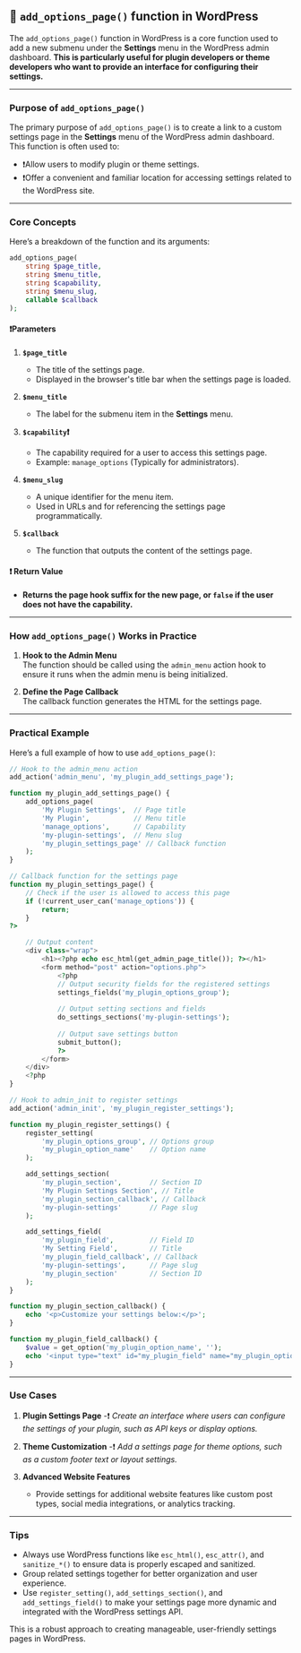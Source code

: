 ## 📌 `add_options_page()` function in WordPress

The `add_options_page()` function in WordPress is a core function used to add a new submenu under the **Settings** menu in the WordPress admin dashboard. **This is particularly useful for plugin developers or theme developers who want to provide an interface for configuring their settings.**

---

### **Purpose of `add_options_page()`**
The primary purpose of `add_options_page()` is to create a link to a custom settings page in the **Settings** menu of the WordPress admin dashboard. This function is often used to:
- ❗️Allow users to modify plugin or theme settings.
- ❗️Offer a convenient and familiar location for accessing settings related to the WordPress site.

---

### **Core Concepts**
Here’s a breakdown of the function and its arguments:

```php
add_options_page(
    string $page_title, 
    string $menu_title, 
    string $capability, 
    string $menu_slug, 
    callable $callback
);
```

#### **❗️Parameters**
1. **`$page_title`**  
   - The title of the settings page.  
   - Displayed in the browser's title bar when the settings page is loaded.  

2. **`$menu_title`**  
   - The label for the submenu item in the **Settings** menu.  

3. **`$capability`❗️**  
   - The capability required for a user to access this settings page.  
   - Example: `manage_options` (Typically for administrators).

4. **`$menu_slug`**  
   - A unique identifier for the menu item.  
   - Used in URLs and for referencing the settings page programmatically.

5. **`$callback`**  
   - The function that outputs the content of the settings page.  

#### **❗️ Return Value**
- **Returns the page hook suffix for the new page, or `false` if the user does not have the capability.**

---

### **How `add_options_page()` Works in Practice**
1. **Hook to the Admin Menu**  
   The function should be called using the `admin_menu` action hook to ensure it runs when the admin menu is being initialized.

2. **Define the Page Callback**  
   The callback function generates the HTML for the settings page.

---

### **Practical Example**

Here’s a full example of how to use `add_options_page()`:

```php
// Hook to the admin_menu action
add_action('admin_menu', 'my_plugin_add_settings_page');

function my_plugin_add_settings_page() {
    add_options_page(
        'My Plugin Settings',  // Page title
        'My Plugin',           // Menu title
        'manage_options',      // Capability
        'my-plugin-settings',  // Menu slug
        'my_plugin_settings_page' // Callback function
    );
}

// Callback function for the settings page
function my_plugin_settings_page() {
    // Check if the user is allowed to access this page
    if (!current_user_can('manage_options')) {
        return;
    }
?>
```
```php
    // Output content
    <div class="wrap">
        <h1><?php echo esc_html(get_admin_page_title()); ?></h1>
        <form method="post" action="options.php">
            <?php
            // Output security fields for the registered settings
            settings_fields('my_plugin_options_group');
            
            // Output setting sections and fields
            do_settings_sections('my-plugin-settings');
            
            // Output save settings button
            submit_button();
            ?>
        </form>
    </div>
    <?php
}

// Hook to admin_init to register settings
add_action('admin_init', 'my_plugin_register_settings');

function my_plugin_register_settings() {
    register_setting(
        'my_plugin_options_group', // Options group
        'my_plugin_option_name'    // Option name
    );

    add_settings_section(
        'my_plugin_section',       // Section ID
        'My Plugin Settings Section', // Title
        'my_plugin_section_callback', // Callback
        'my-plugin-settings'       // Page slug
    );

    add_settings_field(
        'my_plugin_field',         // Field ID
        'My Setting Field',        // Title
        'my_plugin_field_callback', // Callback
        'my-plugin-settings',      // Page slug
        'my_plugin_section'        // Section ID
    );
}

function my_plugin_section_callback() {
    echo '<p>Customize your settings below:</p>';
}

function my_plugin_field_callback() {
    $value = get_option('my_plugin_option_name', '');
    echo '<input type="text" id="my_plugin_field" name="my_plugin_option_name" value="' . esc_attr($value) . '" />';
}

```

---

### **Use Cases**
1. **Plugin Settings Page**
   -❗️ *Create an interface where users can configure the settings of your plugin, such as API keys or display options.*

2. **Theme Customization**
   -❗️ *Add a settings page for theme options, such as a custom footer text or layout settings.*

3. **Advanced Website Features**
   - Provide settings for additional website features like custom post types, social media integrations, or analytics tracking.

---

### **Tips**
- Always use WordPress functions like `esc_html()`, `esc_attr()`, and `sanitize_*()` to ensure data is properly escaped and sanitized.
- Group related settings together for better organization and user experience.
- Use `register_setting()`, `add_settings_section()`, and `add_settings_field()` to make your settings page more dynamic and integrated with the WordPress settings API.

This is a robust approach to creating manageable, user-friendly settings pages in WordPress.